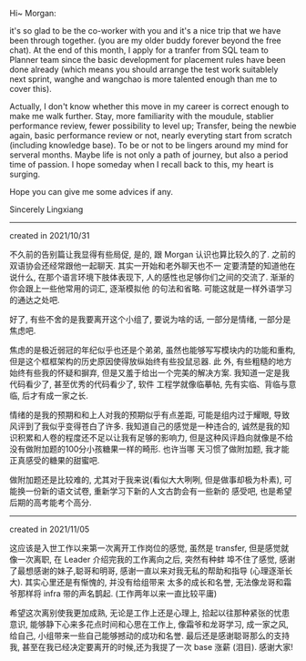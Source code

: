 Hi~ Morgan:

it's so glad to be the co-worker with you and it's a nice trip that we have been through together. (you are 
my older buddy forever beyond the free chat). At the end of this month, I apply for a tranfer from SQL team
to Planner team since the basic development for placement rules have been done already (which means you should
arrange the test work suitablely next sprint, wanghe and wangchao is more talented enough than me to cover this). 

Actually, I don't know whether this move in my career is correct enough to make me walk further. Stay, more 
familiarity with the moudule, stablier performance review, fewer possibility to level up; Transfer, being the
newbie again, basic performance review or not, nearly everyting start from scratch (including knowledge base).
To be or not to be lingers around my mind for serveral months. Maybe life is not only a path of journey, but 
also a period time of passion. I hope someday when I recall back to this, my heart is surging.

Hope you can give me some advices if any.

Sincerely Lingxiang

----
created in 2021/10/31

不久前的告别篇让我显得有些局促, 是的, 跟 Morgan 认识也算比较久的了. 之前的双语协会还经常跟他一起聊天. 其实一开始和老外聊天也不一
定要清楚的知道他在说什么, 在那个语言环境下肢体表现下, 人的感性也足够你们之间的交流了. 渐渐的你会跟上一些他常用的词汇, 逐渐模拟他
的句法和省略. 可能这就是一样外语学习的通达之处吧.

好了, 有些不舍的是我要离开这个小组了, 要说为啥的话, 一部分是情绪, 一部分是焦虑吧. 

焦虑的是极近弱冠的年纪似乎也还是个弟弟, 虽然也能够写写模块内的功能和重构, 但是这个框框架构的历史原因使得放纵始终有些投鼠忌器. 此
外, 有些粗糙的地方始终有些我的怀疑和摒弃, 但是又羞于给出一个完美的解决方案. 我知道一定是我代码看少了, 甚至优秀的代码看少了, 软件
工程学就像临摹帖, 先有实临、背临与意临, 后才有成一家之长. 

情绪的是我的预期和和上人对我的预期似乎有点差距, 可能是组内过于耀眼, 导致风评到了我似乎变得苍白了许多. 我知道自己的感觉是一种违合的,
诚然是我的知识积累和人卷的程度还不足以让我有足够的影响力, 但是这种风评趋向就像是不给没有做附加题的100分小孩糖果一样的畸形. 也许当哪
天习惯了做附加题, 我才能正真感受的糖果的甜蜜吧.

做附加题还是比较难的, 尤其对于我来说(看似大大咧咧, 但是做事却极为朴素), 可能换一份新的语文试卷, 重新学习下新的人文古韵会有一些新的
感受吧, 也是希望后期的高考能考个高分. 

----
created in 2021/11/05

这应该是入世工作以来第一次离开工作岗位的感觉, 虽然是 transfer, 但是感觉就像一次离职, 在 Leader 介绍完我的工作离向之后, 突然有种蚌
埠不住了感觉, 感谢了最想感谢的妹子,聪哥和明哥, 感谢一直以来对我无私的帮助和指导 (心理逐渐长大). 其实心里还是有惭愧的, 并没有给组带来
太多的成长和名誉, 无法像龙哥和霜爷那样将 infra 带的声名鹊起. (工作两年以来一直比较平庸)

希望这次离别使我更加成熟, 无论是工作上还是心理上, 拾起以往那种紧张的忧患意识, 能够静下心来多花点时间和心思在工作上, 像霜爷和龙哥学习,
成一家之风, 给自己, 小组带来一些自己能够撼动的成功和名誉. 最后还是感谢聪哥那么的支持我, 甚至在我已经决定要离开的时候,还为我提了一次 
base 涨薪 (泪目). 感谢大家!



